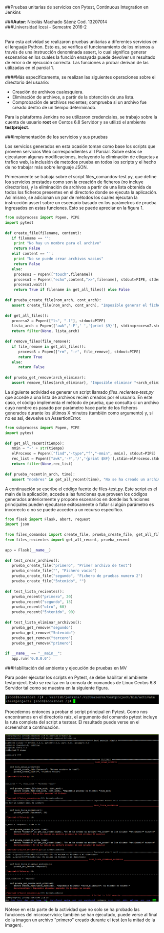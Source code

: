 ##Pruebas unitarias de servicios con Pytest, Continuous Integration en Jenkins<br>

###<b>Autor</b>: Nicolás Machado Sáenz Cod. 13207014<br>
###Universidad Icesi - Semestre 2016-2<br><br>

Para esta actividad se realizaron pruebas unitarias a diferentes servicios en el lenguaje Python. Esto es, se verifica el funcionamiento de los mismos a través de una instrucción denominada assert, lo cual significa generar escenarios en los cuales la función ensayada puede devolver un resultado de error o de ejecución correcta. Las funciones a probar derivan de las utilizadas en el parcial 1.

####Más especificamente, se realizan las siguientes operaciones sobre el directorio del usuario:<br>
* Creación de archivos cualesquiera.
* Eliminación de archivos, a partir de la obtención de una lista.
* Comprobación de archivos recientes; comprueba si un archivo fue creado dentro de un tiempo determinado.
      
Para la plataforma Jenkins no se utilizaron credenciales, se trabajo sobre la cuenta de usuario <b>root</b> en Centos 6.8 Servidor y se utilizó el ambiente <b>testproject</b>.

###Implementación de los servicios y sus pruebas<br>

Los servicios generados en esta ocasión toman como base los scripts que proveen servicios Web correspondientes al I Parcial. Sobre estos se ejecutaron algunas modificaciones, incluyendo la eliminación de etiquetas a trafico web, la inclusión de metodos prueba en todos los scripts y el hecho de no trabajar más sobre lenguaje JSON.

Primeramente se trabaja sobre el script files_comandos-test.py, que define los servicios prestados como son la creación de ficheros (no incluye directorios), y la eliminación de archivos a partir de una lista obtenida de todos los ficheros presentes en el directorio donde se ejecuta la aplicación. Así mismo, se adicionan un par de métodos los cuales ejecutan la instrucción assert sobre un escenario basado en los parámetros de prueba ingresados en estas funciones. Esto se puede apreciar en la figura 1.

```python
from subprocess import Popen, PIPE
import pytest

def create_file(filename, content):
   if filename == '':
	print "No hay un nombre para el archivo"
	return False
   elif content == '':
	print "No se puede crear archivos vacios"
	return False
   else:
   	proceso1 = Popen(["touch",filename])
   	proceso1 = Popen(["echo",content,">>",filename], stdout=PIPE, stderr=PIPE)
   	proceso1.wait()
   	return True if filename in get_all_files() else False

def prueba_create_file(nom_arch, cont_arch):
   assert create_file(nom_arch, cont_arch), "Imposible generar el fichero "+nom_arch

def get_all_files():
   proceso2 = Popen(["ls", "-l"], stdout=PIPE)
   lista_arch = Popen(["awk",'-F',' ','{print $9}'], stdin=proceso2.stdout, stdout=PIPE).communicate()[0].split('\n')
   return filter(None, lista_arch)

def remove_files(file_remove):
   if file_remove in get_all_files():
      proceso3 = Popen(["rm", "-r", file_remove], stdout=PIPE)
      return True
   else:
      return False

def prueba_get_remove(arch_eliminar):
   assert remove_files(arch_eliminar), "Imposible eliminar "+arch_eliminar+": El fichero no existe!" 
```

La siguiente actividad es generar un script llamado <i>files_recientes-test.py</i> que accede a una lista de archivos recién creados por el usuario. En este caso, el código implementa el método de prueba, que consulta si un archivo cuyo nombre es pasado por parámetro hace parte de los ficheros generados durante los últimos X minutos (también como argumento) y, si no es así, devuelve un AssertionError.

```python
from subprocess import Popen, PIPE
import pytest

def get_all_recent(tiempo):
   mmin = "-" + str(tiempo)
   elProceso = Popen(["find","-type","f","-mmin", mmin], stdout=PIPE)
   rec_list = Popen(["awk",'-F','/','{print $NF}'],stdin=elProceso.stdout, stdout=PIPE).communicate()[0].split('\n')
   return filter(None,rec_list)

def prueba_recent(n_arch, time):
   assert "nombres" in get_all_recent(time), "No se ha creado un archivo "+n_arch+" en los ultimos "+str(time)+" minutos"
```

A continuación se escribe el código fuente de files-test.py. Este script es el main de la aplicación, accede a las funciones que proveen los códigos generados anteriormente y propone escenarios en donde las funciones principales pueden ejecutarse exitosamente o fallar si algún parámetro es incorrecto o no se puede acceder a un recurso específico.

```python
from flask import Flask, abort, request
import json

from files_comandos import create_file, prueba_create_file, get_all_files, remove_files, prueba_get_remove
from files_recientes import get_all_recent, prueba_recent

app = Flask(__name__)

def test_crear_archivo():
   prueba_create_file("primero", "Primer archivo de test")
   prueba_create_file("", "Fichero vacio")
   prueba_create_file("segundo", "Fichero de pruebas numero 2")
   prueba_create_file("5ntenido", "")

def test_lista_recientes():
   prueba_recent("primero", 20)
   prueba_recent("segundo", 15)
   prueba_recent("otro", 60)
   prueba_recent("5ntenido", 90)

def test_lista_eliminar_archivos():
   prueba_get_remove("segundo")
   prueba_get_remove("5ntenido")
   prueba_get_remove("tercero")
   prueba_get_remove("primero")

if __name__ == "__main__":
   app.run('0.0.0.0')
```

###Habilitación del ambiente y ejecución de pruebas en MV<br>

Para poder ejecutar los scripts en Pytest, se debe habilitar el ambiente testproject. Esto se realiza en la consola de comandos de Linux Centos 6.8 Servidor tal como se muestra en la siguiente figura.

![alt tag](https://github.com/MrNickOS/parcial-2/blob/rama_01/activate_testproject.png)

Procedemos entonces a probar el script principal en Pytest. Como nos encontramos en el directorio raíz, el argumento del comando pytest incluye la ruta completa del script a testear. El resultado puede verse en el screenshot a continuación.

![alt tag](https://github.com/MrNickOS/parcial-2/blob/rama_01/pytest_prueba.png)

Nótese en esta parte de la actividad que no solo se ha probado las funciones del microservicio; también se han ejecutado, puede verse al final de la imagen un archivo "primero" creado durante el test (en la mitad de la imagen).
